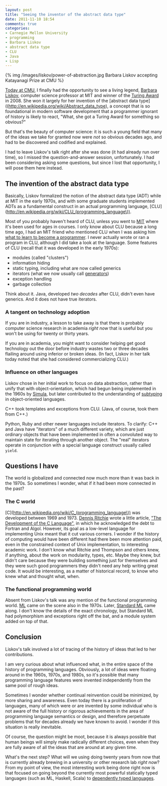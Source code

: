 ```yaml
---
layout: post
title: "Seeing the inventor of the abstract data type"
date: 2011-11-10 18:54
comments: true
categories:
- Carnegie Mellon University
- programming
- Barbara Liskov
- abstract data type
- CLU
- Java
- Lisp
---
```

{% img /images/liskov/power-of-abstraction.jpg Barbara Liskov accepting Katayanagi Prize at CMU %}

[Today at CMU](http://events.web.cmu.edu/ecal/event/131972213534041859), I finally had the opportunity to see a living legend, [Barbara Liskov](http://en.wikipedia.org/wiki/Barbara_Liskov), computer science professor at MIT and winner of the [Turing Award](http://en.wikipedia.org/wiki/Turing_Award) in 2008. She won it largely for her invention of the [abstract data type]((http://en.wikipedia.org/wiki/Abstract_data_type), a concept that is so foundational in modern software development that a programmer ignorant of history is likely to react, "What, she got a Turing Award for something so obvious?"

But that's the beauty of computer science: it is such a young field that many of the ideas we take for granted now were *not* so obvious decades ago, and had to be discovered and codified and explained.

I had to leave Liskov's talk right after she was done (it had already run over time), so I missed the question-and-answer session, unfortunately. I had been considering asking some questions, but since I lost that opportunity, I will pose them here instead.

<!--more-->

## The invention of the abstract data type

Basically, Liskov formalized the notion of the abstract data type (ADT) while at MIT in the early 1970s, and with some graduate students implemented ADTs as a fundamental construct in an actual programming language, [CLU](http://en.wikipedia.org/wiki/CLU_(programming_language\)).

Most of you probably haven't heard of CLU, unless you went to [MIT](http://www.pmg.csail.mit.edu/CLU.html) where it's been used for ages in courses. I only know about CLU because a long time ago, I had an MIT friend who mentioned CLU when I was asking him [what to learn to become a programmer](http://franklinchen.com/2011/10/25/rip-john-mccarthy-but-lisp-will-never-die/). I never actually wrote or ran a program in CLU, although I did take a look at the language. Some features of CLU (recall that it was developed in the early 1970s):

- modules (called "clusters")
- information hiding
- static typing, including what are now called generics
- iterators (what we now usually call [generators](http://en.wikipedia.org/wiki/Generator_%28computer_science%29))
- exception handling
- garbage collection

Think about it. Java, developed *two decades* after CLU, didn't even have generics. And it does not have true iterators.

### A tangent on technology adoption

If you are in industry, a lesson to take away is that there is probably computer science research in academia *right now* that is useful but you won't be using for twenty or thirty years.

If you are in academia, you might want to consider helping get good technology out the door before industry wastes two or three decades flailing around using inferior or broken ideas. (In fact, Liskov in her talk today noted that she had considered commercializing CLU.)

### Influence on other languages

Liskov chose in her initial work to focus on data abstraction, rather than unify that with object-orientation, which had begun being implemented in the 1960s by [Simula](http://en.wikipedia.org/wiki/Simula), but later contributed to the understanding of [subtyping](http://en.wikipedia.org/wiki/Liskov_substitution_principle) in object-oriented languages.

C++ took templates and exceptions from CLU. (Java, of course, took them from C++.)

Python, Ruby and other newer languages include iterators. To clarify: C++ and Java have "iterators" of a much different variety, which are just ordinary objects that have been implemented in often a convoluted way to maintain state for iterating through another object. The "real" iterators operate in conjunction with a special language construct usually called `yield`.

## Questions I have

The world is globalized and connected now much more than it was back in the 1970s. So sometimes I wonder, what if it had been more connected in the past?

### The C world

[C](http://en.wikipedia.org/wiki/C_(programming_language\)) was developed between 1969 and 1973.  [Dennis Ritchie](http://franklinchen.com/blog/2011/10/13/why-dennis-ritchie-is-important/) wrote a little article, ["The Development of the C Language"](http://cm.bell-labs.com/cm/cs/who/dmr/chist.html), in which he acknowledged the debt to Fortran and Algol. However, its goal as a low-level language for implementing Unix meant that it cut various corners. I wonder if the history of computing would have been different had there been more attention paid, even in the constrained context of Unix implementation, to interesting academic work. I don't know what Ritchie and Thompson and others knew, if anything, about the work on modularity, types, etc. Maybe they knew, but didn't care because they were building something just for themselves and they were such good programmers they didn't need any help writing great code. It would be interesting, as a matter of historical record, to know who knew what and thought what, when.

### The functional programming world

Absent from Liskov's talk was any mention of the functional programming world.  [ML](http://en.wikipedia.org/wiki/ML_programming_language) came on the scene also in the 1970s. Later, [Standard ML](http://en.wikipedia.org/wiki/Standard_ML) came along. I don't know the details of the exact chronology, but Standard ML had polymorphism and exceptions right off the bat, and a module system added on top of that.

## Conclusion

Liskov's talk involved a lot of tracing of the history of ideas that led to her contributions.

I am very curious about what influenced what, in the entire space of the history of programming languages. Obviously, a lot of ideas were floating around in the 1960s, 1970s, and 1980s, so it's possible that many programming language features were invented independently from the same pool of rough ideas.

Sometimes I wonder whether continual reinvention could be minimized, by more sharing and awareness. Even today there is a proliferation of languages, many of which were or are invented by some individual who is not aware of the full history or rigorous achievements in the area of programming language semantics or design, and therefore perpetuate problems that for decades already we have known to avoid. I wonder if this situation is really inevitable.

Of course, the question might be moot, because it is always possible that human beings will simply make radically different choices, even when they are fully aware of all the ideas that are around at any given time.

What's the next step? What will we using doing twenty years from now that is currently already brewing in a university or other research lab *right now*? From my point of view, the most interesting work being done right now is that focused on going beyond the currently most powerful statically typed languages (such as ML, Haskell, Scala) to [dependently typed languages](http://en.wikipedia.org/wiki/Dependent_type).
